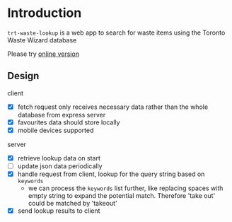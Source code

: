 # Introduction

`trt-waste-lookup` is a web app to search for waste items using the Toronto Waste Wizard database

Please try [online version](https://trt-waste-lookup.herokuapp.com/)

## Design

client
  - [x] fetch request only receives necessary data rather than the whole database from express server
  - [x] favourites data should store locally
  - [x] mobile devices supported

server
  - [x] retrieve lookup data on start
  - [ ] update json data periodically
  - [x] handle request from client, lookup for the query string based on `keywords`
    - we can process the `keywords` list further, like replacing spaces with empty string to expand the potential match. Therefore 'take out' could be matched by 'takeout'
  - [x] send lookup results to client

